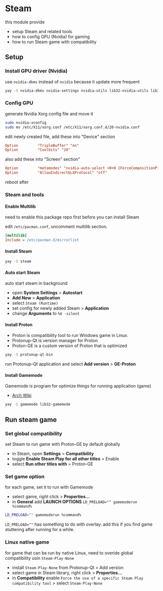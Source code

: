 # Steam
this module provide
- setup Steam and related tools
- how to config GPU (Nvidia) for gaming
- how to run Steam game with compatibility


## Setup

### Install GPU driver (Nvidia)
use `nvidia-dkms` instead of `nvidia` because it update more frequent

``` sh
yay -S nvidia-dkms nvidia-settings nvidia-utils lib32-nvidia-utils lib32-opencl-nvidia opencl-nvidia libvdpau libxnvctrl vulkan-icd-loader lib32-vulkan-icd-loader
```

### Config GPU
generate Nvidia Xorg config file and move it
``` sh
sudo nvidia-xconfig
sudo mv /etc/X11/xorg.conf /etc/X11/xorg.conf.d/20-nvidia.conf
```

edit newly created file, add these into "Device" section
``` ini
Option         "TripleBuffer" "on"
Option         "Coolbits" "28"
```

also add these into "Screen" section"

``` ini
Option         "metamodes" "nvidia-auto-select +0+0 {ForceCompositionPipeline=On, ForceFullCompositionPipeline=On}"
Option         "AllowIndirectGLXProtocol" "off"
```

reboot after

### Steam and tools

#### Enable Multilib
need to enable this package repo first before you can install Steam

edit `/etc/pacman.conf`, uncomment multilib section. 

```ini
[multilib]
Include = /etc/pacman.d/mirrorlist
```

#### Install Steam
``` sh
yay -S steam
```

#### Auto start Steam
auto start steam in background
- open **System Settings** > **Autostart**
- **Add New** > **Application**
- select `Steam (Runtime)`
- set config for newly added Steam > **Application**
- change **Arguments** to `%U -silent`

#### Install Proton
- Proton is compatibility tool to run Windows game in Linux.
- Protonup-Qt is version manager for Proton
- Proton-GE is a custom version of Proton that is optimized

``` sh
yay -S protonup-qt-bin
```

run Protonup-Qt application and select **Add version** > **GE-Proton**

#### Install Gamemode
Gamemode is program for optimize things for running application (game)
- [Arch Wiki](https://wiki.archlinux.org/title/GameMode)

``` sh
yay -S gamemode lib32-gamemode
```

## Run steam game

### Set global compatibility
set Steam to run game with Proton-GE by default globally
- in Steam, open **Settings** > **Compatibility**
- toggle **Enable Steam Play for all other titles** = Enable
- select **Run other titles with** = Proton-GE

### Set game option
for each game, set it to run with Gamemode 
- select game, right click > **Properties...**
- in **General** add **LAUNCH OPTIONS** `LD_PRELOAD="" gamemoderun %command%`
``` sh
LD_PRELOAD="" gamemoderun %command%
```

`LD_PRELOAD=""` has something to do with overlay. add this if you find game stuttering after running for a while.

### Linux native game
for game that can be run by native Linux, need to overide global compatibility usin `Steam-Play-None`
- install `Steam-Play-None` from Protonup-Qt > Add version
- select game in Steam library, right click > **Properties...**
- in **Compatibility** enable `Force the use of a specific Steam Play compatibility tool` > select `Steam-Play-None`
